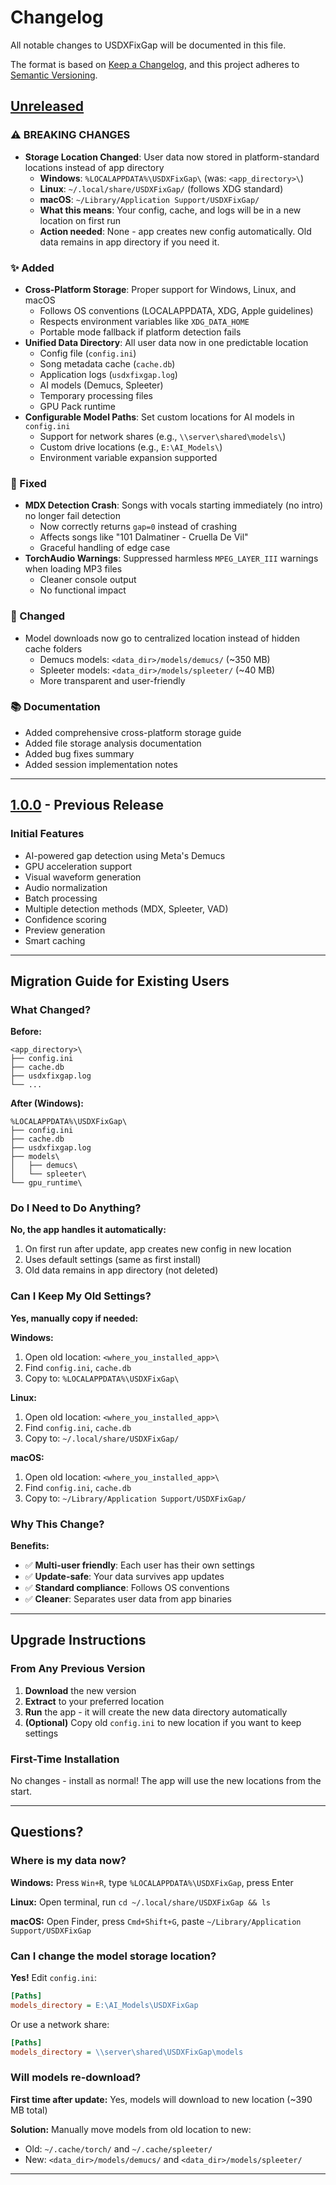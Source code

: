 # Changelog

All notable changes to USDXFixGap will be documented in this file.

The format is based on [Keep a Changelog](https://keepachangelog.com/en/1.0.0/),
and this project adheres to [Semantic Versioning](https://semver.org/spec/v2.0.0.html).

## [Unreleased]

### ⚠️ BREAKING CHANGES
- **Storage Location Changed**: User data now stored in platform-standard locations instead of app directory
  - **Windows**: `%LOCALAPPDATA%\USDXFixGap\` (was: `<app_directory>\`)
  - **Linux**: `~/.local/share/USDXFixGap/` (follows XDG standard)
  - **macOS**: `~/Library/Application Support/USDXFixGap/`
  - **What this means**: Your config, cache, and logs will be in a new location on first run
  - **Action needed**: None - app creates new config automatically. Old data remains in app directory if you need it.

### ✨ Added
- **Cross-Platform Storage**: Proper support for Windows, Linux, and macOS
  - Follows OS conventions (LOCALAPPDATA, XDG, Apple guidelines)
  - Respects environment variables like `XDG_DATA_HOME`
  - Portable mode fallback if platform detection fails
- **Unified Data Directory**: All user data now in one predictable location
  - Config file (`config.ini`)
  - Song metadata cache (`cache.db`)
  - Application logs (`usdxfixgap.log`)
  - AI models (Demucs, Spleeter)
  - Temporary processing files
  - GPU Pack runtime
- **Configurable Model Paths**: Set custom locations for AI models in `config.ini`
  - Support for network shares (e.g., `\\server\shared\models\`)
  - Custom drive locations (e.g., `E:\AI_Models\`)
  - Environment variable expansion supported

### 🐛 Fixed
- **MDX Detection Crash**: Songs with vocals starting immediately (no intro) no longer fail detection
  - Now correctly returns `gap=0` instead of crashing
  - Affects songs like "101 Dalmatiner - Cruella De Vil"
  - Graceful handling of edge case
- **TorchAudio Warnings**: Suppressed harmless `MPEG_LAYER_III` warnings when loading MP3 files
  - Cleaner console output
  - No functional impact

### 🔧 Changed
- Model downloads now go to centralized location instead of hidden cache folders
  - Demucs models: `<data_dir>/models/demucs/` (~350 MB)
  - Spleeter models: `<data_dir>/models/spleeter/` (~40 MB)
  - More transparent and user-friendly

### 📚 Documentation
- Added comprehensive cross-platform storage guide
- Added file storage analysis documentation
- Added bug fixes summary
- Added session implementation notes

---

## [1.0.0] - Previous Release

### Initial Features
- AI-powered gap detection using Meta's Demucs
- GPU acceleration support
- Visual waveform generation
- Audio normalization
- Batch processing
- Multiple detection methods (MDX, Spleeter, VAD)
- Confidence scoring
- Preview generation
- Smart caching

---

## Migration Guide for Existing Users

### What Changed?

**Before:**
```
<app_directory>\
├── config.ini
├── cache.db
├── usdxfixgap.log
└── ...
```

**After (Windows):**
```
%LOCALAPPDATA%\USDXFixGap\
├── config.ini
├── cache.db
├── usdxfixgap.log
├── models\
│   ├── demucs\
│   └── spleeter\
└── gpu_runtime\
```

### Do I Need to Do Anything?

**No, the app handles it automatically:**
1. On first run after update, app creates new config in new location
2. Uses default settings (same as first install)
3. Old data remains in app directory (not deleted)

### Can I Keep My Old Settings?

**Yes, manually copy if needed:**

**Windows:**
1. Open old location: `<where_you_installed_app>\`
2. Find `config.ini`, `cache.db`
3. Copy to: `%LOCALAPPDATA%\USDXFixGap\`

**Linux:**
1. Open old location: `<where_you_installed_app>\`
2. Find `config.ini`, `cache.db`
3. Copy to: `~/.local/share/USDXFixGap/`

**macOS:**
1. Open old location: `<where_you_installed_app>\`
2. Find `config.ini`, `cache.db`
3. Copy to: `~/Library/Application Support/USDXFixGap/`

### Why This Change?

**Benefits:**
- ✅ **Multi-user friendly**: Each user has their own settings
- ✅ **Update-safe**: Your data survives app updates
- ✅ **Standard compliance**: Follows OS conventions
- ✅ **Cleaner**: Separates user data from app binaries

---

## Upgrade Instructions

### From Any Previous Version

1. **Download** the new version
2. **Extract** to your preferred location
3. **Run** the app - it will create the new data directory automatically
4. **(Optional)** Copy old `config.ini` to new location if you want to keep settings

### First-Time Installation

No changes - install as normal! The app will use the new locations from the start.

---

## Questions?

### Where is my data now?

**Windows:** Press `Win+R`, type `%LOCALAPPDATA%\USDXFixGap`, press Enter

**Linux:** Open terminal, run `cd ~/.local/share/USDXFixGap && ls`

**macOS:** Open Finder, press `Cmd+Shift+G`, paste `~/Library/Application Support/USDXFixGap`

### Can I change the model storage location?

**Yes!** Edit `config.ini`:
```ini
[Paths]
models_directory = E:\AI_Models\USDXFixGap
```

Or use a network share:
```ini
[Paths]
models_directory = \\server\shared\USDXFixGap\models
```

### Will models re-download?

**First time after update:** Yes, models will download to new location (~390 MB total)

**Solution:** Manually move models from old location to new:
- Old: `~/.cache/torch/` and `~/.cache/spleeter/`
- New: `<data_dir>/models/demucs/` and `<data_dir>/models/spleeter/`

---

[Unreleased]: https://github.com/vtietz/usdxfixgapgui/compare/v1.0.0...HEAD
[1.0.0]: https://github.com/vtietz/usdxfixgapgui/releases/tag/v1.0.0
